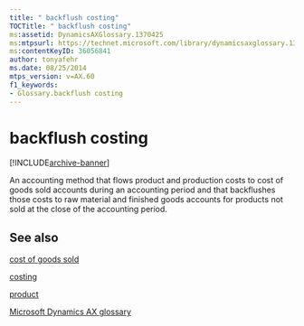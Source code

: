 ```yaml
---
title: " backflush costing"
TOCTitle: " backflush costing"
ms:assetid: DynamicsAXGlossary.1370425
ms:mtpsurl: https://technet.microsoft.com/library/dynamicsaxglossary.1370425(v=AX.60)
ms:contentKeyID: 36056841
author: tonyafehr
ms.date: 08/25/2014
mtps_version: v=AX.60
f1_keywords:
- Glossary.backflush costing
---
```


# backflush costing


[!INCLUDE[archive-banner](includes/archive-banner.md)]

An accounting method that flows product and production costs to cost of goods sold accounts during an accounting period and that backflushes those costs to raw material and finished goods accounts for products not sold at the close of the accounting period.

## See also

[cost of goods sold](cost-of-goods-sold.md)

[costing](costing.md)

[product](product.md)

[Microsoft Dynamics AX glossary](glossary/microsoft-dynamics-ax-glossary.md)

  


